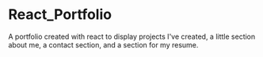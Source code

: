 # React_Portfolio
A portfolio created with react to display projects I've created, a little section about me, a contact section, and a section for my resume.
